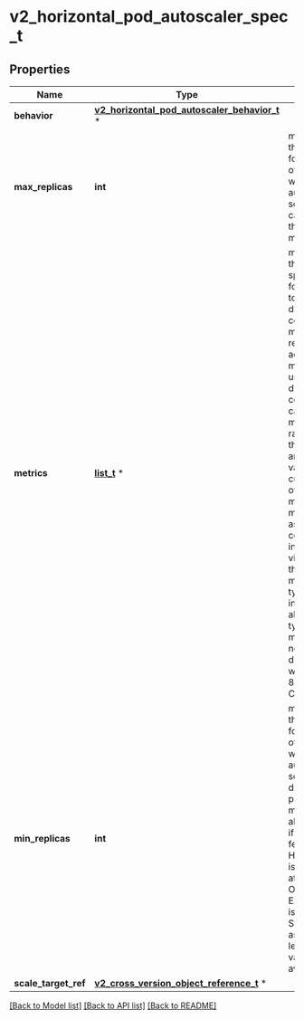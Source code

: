 # v2_horizontal_pod_autoscaler_spec_t

## Properties
Name | Type | Description | Notes
------------ | ------------- | ------------- | -------------
**behavior** | [**v2_horizontal_pod_autoscaler_behavior_t**](v2_horizontal_pod_autoscaler_behavior.md) \* |  | [optional] 
**max_replicas** | **int** | maxReplicas is the upper limit for the number of replicas to which the autoscaler can scale up. It cannot be less that minReplicas. | 
**metrics** | [**list_t**](v2_metric_spec.md) \* | metrics contains the specifications for which to use to calculate the desired replica count (the maximum replica count across all metrics will be used).  The desired replica count is calculated multiplying the ratio between the target value and the current value by the current number of pods.  Ergo, metrics used must decrease as the pod count is increased, and vice-versa.  See the individual metric source types for more information about how each type of metric must respond. If not set, the default metric will be set to 80% average CPU utilization. | [optional] 
**min_replicas** | **int** | minReplicas is the lower limit for the number of replicas to which the autoscaler can scale down.  It defaults to 1 pod.  minReplicas is allowed to be 0 if the alpha feature gate HPAScaleToZero is enabled and at least one Object or External metric is configured.  Scaling is active as long as at least one metric value is available. | [optional] 
**scale_target_ref** | [**v2_cross_version_object_reference_t**](v2_cross_version_object_reference.md) \* |  | 

[[Back to Model list]](../README.md#documentation-for-models) [[Back to API list]](../README.md#documentation-for-api-endpoints) [[Back to README]](../README.md)


